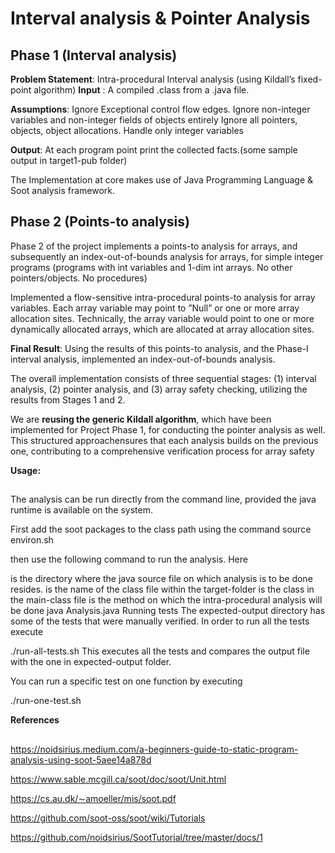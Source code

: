# Interval analysis & Pointer Analysis

## Phase 1 (Interval analysis)

**Problem Statement**: Intra-procedural Interval analysis (using Kildall’s fixed-point algorithm)
 **Input** : A compiled .class from a .java file.

**Assumptions**:
 Ignore Exceptional control flow edges.
 Ignore non-integer variables and non-integer fields of objects entirely
 Ignore all pointers, objects, object allocations.
 Handle only integer variables
 
**Output**: At each program point print the collected facts.(some sample output in target1-pub folder)

The Implementation at core makes use of Java Programming Language & Soot analysis framework.

## Phase 2 (Points-to analysis)
Phase 2 of the project implements a points-to analysis for arrays, and subsequently an index-out-of-bounds analysis for arrays, for simple integer programs (programs with int variables and 1-dim int arrays. No other pointers/objects. No procedures)

Implemented a flow-sensitive intra-procedural points-to analysis for array variables. Each array variable may point to ”Null” or one or more array allocation sites. Technically, the
array variable would point to one or more dynamically allocated arrays, which are allocated at array allocation sites.

**Final Result**: Using the results of this points-to analysis, and the Phase-I interval analysis, implemented an index-out-of-bounds analysis.


 The overall implementation consists of three sequential stages: 
(1) interval analysis, (2) pointer analysis, and (3) array safety checking, utilizing the results from Stages 1 and 2.
 
We are **reusing the generic Kildall algorithm**, which have been implemented for Project Phase 1, for conducting the pointer analysis as well. This structured approachensures that each analysis builds on the previous one, contributing to a comprehensive verification process for array safety

**Usage:**
##
The analysis can be run directly from the command line, provided the java runtime is available on the system.

First add the soot packages to the class path using the command source environ.sh

then use the following command to run the analysis. Here

<target-folder> is the directory where the java source file on which analysis is to be done resides.
<main-class> is the name of the class file within the target-folder
<target-class> is the class in the main-class file
<target-method> is the method on which the intra-procedural analysis will be done java Analysis.java <target-folder> <main-class> <target-class> <target-method>
Running tests
The expected-output directory has some of the tests that were manually verified. In order to run all the tests execute

./run-all-tests.sh This executes all the tests and compares the output file with the one in expected-output folder.

You can run a specific test on one function by executing

./run-one-test.sh <function-name>

 **References**
##
 https://noidsirius.medium.com/a-beginners-guide-to-static-program-analysis-using-soot-5aee14a878d

 https://www.sable.mcgill.ca/soot/doc/soot/Unit.html

 https://cs.au.dk/∼amoeller/mis/soot.pdf

 https://github.com/soot-oss/soot/wiki/Tutorials

 https://github.com/noidsirius/SootTutorial/tree/master/docs/1
